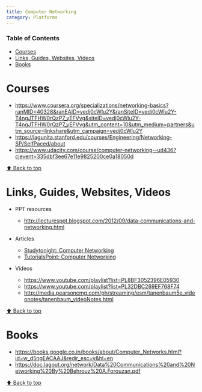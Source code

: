 ```yaml
---
title: Computer Networking
category: Platforms
---
```

### Table of Contents
* [Courses](#courses)
* [Links, Guides, Websites, Videos](#links-guides-websites-videos)
* [Books](#books)

# Courses
- https://www.coursera.org/specializations/networking-basics?ranMID=40328&ranEAID=vedj0cWlu2Y&ranSiteID=vedj0cWlu2Y-T4ngJTFHW0rQzP7_yEFVvg&siteID=vedj0cWlu2Y-T4ngJTFHW0rQzP7_yEFVvg&utm_content=10&utm_medium=partners&utm_source=linkshare&utm_campaign=vedj0cWlu2Y
- https://lagunita.stanford.edu/courses/Engineering/Networking-SP/SelfPaced/about
- https://www.udacity.com/course/computer-networking--ud436?cjevent=335dbf3ee67e11e9825200ce0a18050d


[⬆ Back to top](#table-of-contents)

# Links, Guides, Websites, Videos

* PPT resources
  - http://lecturesppt.blogspot.com/2012/09/data-communications-and-networking.html
  
* Articles
  - [Studytonight: Computer Networking](https://www.studytonight.com/computer-networks/)
  - [TutorialsPoint: Computer Networking](https://www.tutorialspoint.com/computer_fundamentals/computer_networking.htm)
  
* Videos
  - https://www.youtube.com/playlist?list=PL8BF3052396E05930
  - https://www.youtube.com/playlist?list=PL32DBC269EF768F74
  - http://media.pearsoncmg.com/ph/streaming/esm/tanenbaum5e_videonotes/tanenbaum_videoNotes.html
 

[⬆ Back to top](#table-of-contents)

# Books
- https://books.google.co.in/books/about/Computer_Networks.html?id=w_d5ngEACAAJ&redir_esc=y&hl=en
- https://doc.lagout.org/network/Data%20Communications%20and%20Networking%20By%20Behrouz%20A.Forouzan.pdf


[⬆ Back to top](#table-of-contents)

